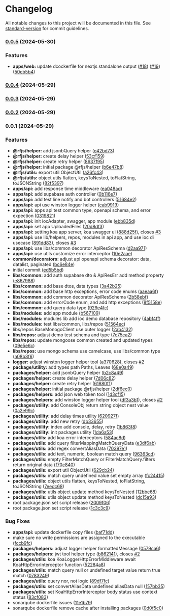 # Changelog

All notable changes to this project will be documented in this file. See [standard-version](https://github.com/conventional-changelog/standard-version) for commit guidelines.

### [0.0.5](https://github.com/royfuwei/rfjs/compare/v0.0.4...v0.0.5) (2024-05-30)


### Features

* **apps/web:** update dcockerfile for nextjs standalone output ([#18](https://github.com/royfuwei/rfjs/issues/18)) ([#19](https://github.com/royfuwei/rfjs/issues/19)) ([50eb5b4](https://github.com/royfuwei/rfjs/commit/50eb5b474c1a3c14862d5ddb6f70d645513a7b18))

### [0.0.4](https://github.com/royfuwei/rfjs/compare/v0.0.3...v0.0.4) (2024-05-29)

### [0.0.3](https://github.com/royfuwei/rfjs/compare/v0.0.2...v0.0.3) (2024-05-29)

### [0.0.2](https://github.com/royfuwei/rfjs/compare/v0.0.1...v0.0.2) (2024-05-29)

### 0.0.1 (2024-05-29)


### Features

* **@rfjs/helper:** add jsonbQuery helper ([e42bd73](https://github.com/royfuwei/rfjs/commit/e42bd734a97f740276f8cf5f223a040ebeae585f))
* **@rfjs/helper:** create delay helper ([53cf159](https://github.com/royfuwei/rfjs/commit/53cf1597551353a81a27b31e4357915fadf83020))
* **@rfjs/helper:** create retry helper ([8637f95](https://github.com/royfuwei/rfjs/commit/8637f9593e05fb714a87cb061f8d69b2f98d7037))
* **@rfjs/helper:** initial package @rfjs/helper ([b6e47b8](https://github.com/royfuwei/rfjs/commit/b6e47b889fd8eb4325caa4a67315691a99452496))
* **@rfjs/utils:** export util ObjectUtil ([a26fc43](https://github.com/royfuwei/rfjs/commit/a26fc43d7bb38bbbd244c655d1d1d9f366a2253e))
* **@rfjs/utils:** object utils flatten, keysToNested, toFlatString, toJSONString ([82f5397](https://github.com/royfuwei/rfjs/commit/82f539759733ff475f56fd03574f6db97818a9ff))
* **apps/api:** add response time middleware ([ea048ad](https://github.com/royfuwei/rfjs/commit/ea048ad6e49922e14d03e9e9af69e0dcd3cb3be7))
* **apps/api:** add supabase auth controller ([0b116e7](https://github.com/royfuwei/rfjs/commit/0b116e75ab9308d2edefda79b2785fc203bc59c7))
* **apps/api:** add test line notify and bot controllers ([51684e2](https://github.com/royfuwei/rfjs/commit/51684e2727afa7c057250d203bac01b7bf099ed9))
* **apps/api:** api use winston logger helper ([cab9919](https://github.com/royfuwei/rfjs/commit/cab99198051aa3e192d392b3ab7b12ac2334c339))
* **apps/api:** apps api test common type, openapi schema, and error expection ([0319821](https://github.com/royfuwei/rfjs/commit/03198211e87ee23faae195ffd79c6a58d3be43a9))
* **apps/api:** init iocAdapter, swagger, app module ([ebb835d](https://github.com/royfuwei/rfjs/commit/ebb835dca1ec735080c688375f2513c8bbf5300a))
* **apps/api:** set app UploadedFiles ([20d8df3](https://github.com/royfuwei/rfjs/commit/20d8df3482b114d6402cbcac94f7f8de381a7104))
* **apps/api:** setting koa app server, koa swagger ui ([888d25f](https://github.com/royfuwei/rfjs/commit/888d25ff6c07f0f83f109fe37fe0f7382b98aeb3)), closes [#3](https://github.com/royfuwei/rfjs/issues/3)
* **apps/api:** use lib/helpers, repos, modules in api app, and use ioc di usecase ([891dd83](https://github.com/royfuwei/rfjs/commit/891dd837597d2ccd758492496831504f867a0459)), closes [#3](https://github.com/royfuwei/rfjs/issues/3)
* **apps/api:** use libs/common decorator ApiResSchema ([d2aa971](https://github.com/royfuwei/rfjs/commit/d2aa9710bd1cfde69a4f3574b6b058b82d13ab3a))
* **apps/api:** use utils customize error interceptor ([10e2aae](https://github.com/royfuwei/rfjs/commit/10e2aaeb1d45eff56fef975dc93c9284941730da))
* **common/decorators:** adjust api openapi schema decorator: data, datalist, paginated ([bc6e84e](https://github.com/royfuwei/rfjs/commit/bc6e84e85276895af1108d7d8a7233f87d5cbeb9))
* initial commit ([ed5b5bd](https://github.com/royfuwei/rfjs/commit/ed5b5bde39ad7f0a49f69d386f4acc478173d10b))
* **libs/common:** add auth supabase dto & ApiResErr add method property ([e867988](https://github.com/royfuwei/rfjs/commit/e8679885ac1a06399894917dbd5806ebf6cdc23a))
* **libs/common:** add base dtos, data types ([3a42b25](https://github.com/royfuwei/rfjs/commit/3a42b253f38a9aed0f520a65153013b5217aa7db))
* **libs/common:** add base http exceptions, error code enums ([aaeaa6f](https://github.com/royfuwei/rfjs/commit/aaeaa6f32d4ba5f65c4c12b6a6d8887c7421d57d))
* **libs/common:** add common decorator ApiResSchema ([2b58ebf](https://github.com/royfuwei/rfjs/commit/2b58ebfcae52902949f6086017f60d0e0ef0c68a))
* **libs/common:** add errorCode enum, and add http exceptions ([8f5158e](https://github.com/royfuwei/rfjs/commit/8f5158ea05c6351b807c96148236340843382c25))
* **libs/common:** add query data type ([929e4fc](https://github.com/royfuwei/rfjs/commit/929e4fc1e5275f4e6c3eff425d00e3aad8692d3f))
* **libs/modules:** add app module ([b567109](https://github.com/royfuwei/rfjs/commit/b567109fd6644004df8de259c72915e9a26a1155))
* **libs/modules:** modules lib add ioc demo database repository ([4abf4ff](https://github.com/royfuwei/rfjs/commit/4abf4ffadbed4d15602ea301c9777aabc07c1a74))
* **libs/modules:** test libs/common, libs/repos ([51564ec](https://github.com/royfuwei/rfjs/commit/51564ec66b93c491094bca3f4d85d054b679e47f))
* libs/repos BaseMonogoClient use outer logger ([2ab4132](https://github.com/royfuwei/rfjs/commit/2ab413246f0a560d6a2587d78332af154a79c4d1))
* **libs/repos:** adjust demo test schema and type ([7c75ca2](https://github.com/royfuwei/rfjs/commit/7c75ca28be333e0ebffedc67ad142dd809637e35))
* **libs/repos:** update mongoose common created and updated types ([09e5e6c](https://github.com/royfuwei/rfjs/commit/09e5e6c20a69525e7eef8057ba2c5a1cfcd12d98))
* **libs/repos:** use mongo schema use camelcase, use libs/common type ([a08b3f6](https://github.com/royfuwei/rfjs/commit/a08b3f6f36f430c5cfc94ad0d98e9cf0895f96d3))
* **logger:** adjust winston logger helper tool ([a370628](https://github.com/royfuwei/rfjs/commit/a370628fd7f1196c1da1ec3741de2a88c419717f)), closes [#2](https://github.com/royfuwei/rfjs/issues/2)
* **package/utility:** add types path Paths, Leaves ([68e0a49](https://github.com/royfuwei/rfjs/commit/68e0a49ad0b6081e6c7149d5860db4fcad1af938))
* **packages/helper:** add jsonbQuery helper ([b2c8a49](https://github.com/royfuwei/rfjs/commit/b2c8a49a68badd5478ff7efe09222236137e2210))
* **packages/helper:** create delay helper ([7d06c82](https://github.com/royfuwei/rfjs/commit/7d06c82c2a5a44cd562a8370dd7c76ef7515a3d2))
* **packages/helper:** create retry helper ([61880f1](https://github.com/royfuwei/rfjs/commit/61880f199ac05078ec4ccfeb962714e828fc8122))
* **packages/helper:** initial package @rfjs/helper ([2df6ec0](https://github.com/royfuwei/rfjs/commit/2df6ec03fc8c1e6008afcd67fe57357c7a454f4d))
* **packages/helpers:** add json web token tool ([1d3cf15](https://github.com/royfuwei/rfjs/commit/1d3cf158e5375b9120da1703063bea2f8646524a))
* **packages/helpers:** add winston logger helper tool ([df3a3b1](https://github.com/royfuwei/rfjs/commit/df3a3b120644238b7cbb6e3dd5daf6af3178b1d4)), closes [#2](https://github.com/royfuwei/rfjs/issues/2)
* **packages/utility:** add ConsoleObj return string object nest value ([0a2e99c](https://github.com/royfuwei/rfjs/commit/0a2e99c6806d84a237ee587afdf74d1a6dbb6403))
* **packages/utility:** add delay times utility ([620927f](https://github.com/royfuwei/rfjs/commit/620927f25f4efb7a2d26e70c8ed0445a597eb252))
* **packages/utility:** add new retry ([db33655](https://github.com/royfuwei/rfjs/commit/db33655db47ec6dcabdcdb8350a69b11781701b5))
* **packages/utility:** index add console, delay, retry ([1b863f8](https://github.com/royfuwei/rfjs/commit/1b863f82f97c2f48ec96a675d502b8c6ed62df59))
* **packages/utility:** init packages utility ([1da6a53](https://github.com/royfuwei/rfjs/commit/1da6a53e9b982d50199e2b4ed4ed3e6c0dbe8c54))
* **packages/utils:** add koa error interceptors ([584ac8d](https://github.com/royfuwei/rfjs/commit/584ac8d95a498e144031adee014e26626b1f74c5))
* **packages/utils:** add query filterMappingMatchQueryData ([e3df6ab](https://github.com/royfuwei/rfjs/commit/e3df6abeccaf293ead52b04cb322e89be476d8c7))
* **packages/utils:** add regex convertAliasData ([70397e1](https://github.com/royfuwei/rfjs/commit/70397e17f994d20ab12d40b9b341037258840d3b))
* **packages/utils:** add text, numeric, boolean match query ([96363cd](https://github.com/royfuwei/rfjs/commit/96363cdaa07bac4402709928a673f09980505abc))
* **packages/utils:** empty FilterMatchQuery or FilterMatchQuery.filters return original data ([f70c840](https://github.com/royfuwei/rfjs/commit/f70c84073d33570dc3d1d18f13a616000baaa15d))
* **packages/utils:** export util ObjectUtil ([629cb24](https://github.com/royfuwei/rfjs/commit/629cb24fe9667258615bd1c85aeba8e0972a1093))
* **packages/utils:** match query undefined value set empty array ([fc24415](https://github.com/royfuwei/rfjs/commit/fc24415ccec542a6fd8903f50129066c11ef72bf))
* **packages/utils:** object utils flatten, keysToNested, toFlatString, toJSONString ([7eedc68](https://github.com/royfuwei/rfjs/commit/7eedc68bba59c9a8a0658f3ac379effab7bce08b))
* **packages/utils:** utils object update method keysToNested ([12bbe68](https://github.com/royfuwei/rfjs/commit/12bbe683997e28c8f72e1e4d886e18097f1d96b2))
* **packages/utils:** utils object update method keysToNested ([dc15a93](https://github.com/royfuwei/rfjs/commit/dc15a9380e888aa5130d96068d19590bcb57c323))
* root package.json set script release ([2009f06](https://github.com/royfuwei/rfjs/commit/2009f06fbb80039f731af0988ecfb2180d3a0d55))
* root package.json set script release ([1c3c3c9](https://github.com/royfuwei/rfjs/commit/1c3c3c94611fc5eebd46ce69bbdeb59628b488d2))


### Bug Fixes

* **apps/api:** update dockerfile copy files ([baf71dd](https://github.com/royfuwei/rfjs/commit/baf71dd214baef0df20f1b3048e50a7906ca6476))
* make sure no write permissions are assigned to the executable ([fccb9fc](https://github.com/royfuwei/rfjs/commit/fccb9fc4a30f1931af37c8f57cbde3c81246a82a))
* **packages/helpers:** adjust logger helper formattedMessage ([0579ca6](https://github.com/royfuwei/rfjs/commit/0579ca6b620c0f83bc443cf80e30768ba7f67225))
* **packages/helpers:** jwt tool helper type ([b862141](https://github.com/royfuwei/rfjs/commit/b8621418a3bcd58798bcfd250ac9c7d84f746f74)), closes [#2](https://github.com/royfuwei/rfjs/issues/2)
* **packages/utils:** koa KoaLoggerHttpErrorMiddleware await KoaHttpErrorInterceptor function ([52284a8](https://github.com/royfuwei/rfjs/commit/52284a8418721d81c5b5e93e45923f1f1b1af6c2))
* **packages/utils:** match query null or undefined target value return true match ([0783249](https://github.com/royfuwei/rfjs/commit/07832498d916773e425179053bd9b9644e83d9c6))
* **packages/utils:** query nor, not logic ([89df7fc](https://github.com/royfuwei/rfjs/commit/89df7fcb1a722fa21f43d58673a89a727f240a30))
* **packages/utils:** set convertAliasData undefined aliasData null ([157bb35](https://github.com/royfuwei/rfjs/commit/157bb35a0261af12c03fa032db8d96401b27e222))
* **packages/utils:** set KoaHttpErrorInterceptor body status use context status ([83cf083](https://github.com/royfuwei/rfjs/commit/83cf08305808cdb265ef275e9e0ce978d977ea19))
* sonarqube dockerfile issues ([11e1b79](https://github.com/royfuwei/rfjs/commit/11e1b7911398a55b5cdcb020068b67d42d5ea9b2))
* sonarqube dockerfile remove cache after installing packages ([0d0f5c0](https://github.com/royfuwei/rfjs/commit/0d0f5c0404415047c907811f8a0fe7187fcdf490))
